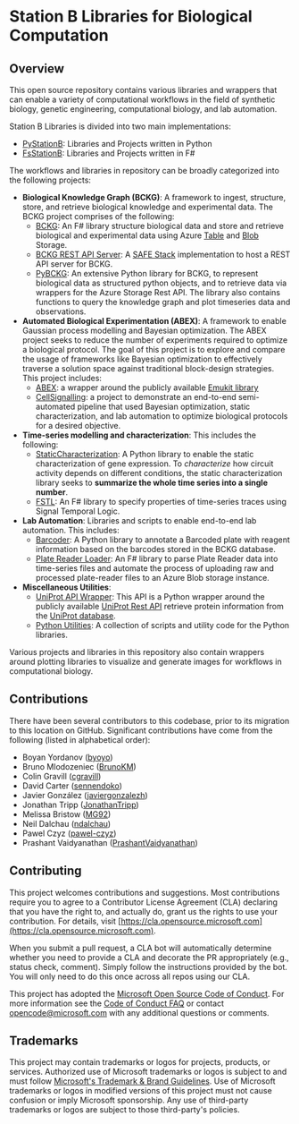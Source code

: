 # Station B Libraries for Biological Computation

## Overview

This open source repository contains various libraries and wrappers that can enable a variety of computational workflows in the field of synthetic biology, genetic engineering, computational biology, and lab automation.

Station B Libraries is divided into two main implementations:

- [PyStationB](PyStationB): Libraries and Projects written in Python
- [FsStationB](FsStationB): Libraries and Projects written in F#

The workflows and libraries in repository can be broadly categorized into the following projects:

- **Biological Knowledge Graph (BCKG)**: A framework to ingest, structure, store, and retrieve biological knowledge and experimental data. The BCKG project comprises of the following:
  - [BCKG](FsStationB/BCKG): An F# library structure biological data and store and retrieve biological and experimental data using Azure [Table](https://azure.microsoft.com/en-gb/services/storage/tables/) and [Blob](https://azure.microsoft.com/en-gb/services/storage/blobs/) Storage.
  - [BCKG REST API Server](FsStationB/BCKG/REST): A [SAFE Stack](https://safe-stack.github.io/) implementation to host a REST API server for BCKG.
  - [PyBCKG](PyStationB/libraries/PyBCKG): An extensive Python library for BCKG, to represent biological data as structured python objects, and to retrieve data via wrappers for the Azure Storage Rest API. The library also contains functions to query the knowledge graph and plot timeseries data and observations.
- **Automated Biological Experimentation (ABEX)**: A framework to enable Gaussian process modelling and Bayesian optimization. The ABEX project seeks to reduce the number of experiments required to optimize a biological protocol. The goal of this project is to explore and compare the usage of frameworks like Bayesian optimization to effectively traverse a solution space against traditional block-design strategies. This project includes:
  - [ABEX](PyStationB/libraries/ABEX): a wrapper around the publicly available [Emukit library](https://github.com/EmuKit/emukit)
  - [CellSignalling](PyStationB/projects/CellSignalling): a project to demonstrate an end-to-end semi-automated pipeline that used Bayesian optimization, static characterization, and lab automation to optimize biological protocols for a desired objective.
- **Time-series modelling and characterization**: This includes the following:
  - [StaticCharacterization](PystationB/libraries/StaticCharacterization): A Python library to enable the static characterization of gene expression. To *characterize* how circuit activity depends on different conditions, the static characterization library seeks to **summarize the whole time series into a single number**.
  - [FSTL](FsStationB/FSTL): An F# library to specify properties of time-series traces using Signal Temporal Logic.
- **Lab Automation**: Libraries and scripts to enable end-to-end lab automation. This includes:
  - [Barcoder](PyStationB/projects/Barcoder): A Python library to annotate a Barcoded plate with reagent information based on the barcodes stored in the BCKG database.
  - [Plate Reader Loader](FsStationB/PlateReaderLoader): An F# library to parse Plate Reader data into time-series files and automate the process of uploading raw and processed plate-reader files to an Azure Blob storage instance.
- **Miscellaneous Utilities**:
  - [UniProt API Wrapper](PyStationB/libraries/UniProt): This API is a Python wrapper around the publicly available [UniProt Rest API](https://www.uniprot.org/help/api) retrieve protein information from the [UniProt database](https://www.uniprot.org/).
  - [Python Utilities](PyStationB/libraries/Utilities): A collection of scripts and utility code for the Python libraries.

Various projects and libraries in this repository also contain wrappers around plotting libraries to visualize and generate images for workflows in computational biology.

## Contributions

There have been several contributors to this codebase, prior to its migration to this location on GitHub. Significant contributions have come from the following (listed in alphabetical order):

- Boyan Yordanov ([byoyo](https://github.com/byoyo))
- Bruno Mlodozeniec ([BrunoKM](https://github.com/BrunoKM))
- Colin Gravill ([cgravill](https://github.com/cgravill))
- David Carter ([sennendoko](https://github.com/sennendoko))
- Javier González ([javiergonzalezh](https://github.com/javiergonzalezh))
- Jonathan Tripp ([JonathanTripp](https://github.com/JonathanTripp))
- Melissa Bristow ([MG92](https://github.com/MG92))
- Neil Dalchau ([ndalchau](https://github.com/ndalchau))
- Pawel Czyz ([pawel-czyz](https://github.com/pawel-czyz))
- Prashant Vaidyanathan ([PrashantVaidyanathan](https://github.com/PrashantVaidyanathan))

## Contributing

This project welcomes contributions and suggestions.  Most contributions require you to agree to a
Contributor License Agreement (CLA) declaring that you have the right to, and actually do, grant us
the rights to use your contribution. For details, visit [https://cla.opensource.microsoft.com](https://cla.opensource.microsoft.com).

When you submit a pull request, a CLA bot will automatically determine whether you need to provide
a CLA and decorate the PR appropriately (e.g., status check, comment). Simply follow the instructions
provided by the bot. You will only need to do this once across all repos using our CLA.

This project has adopted the [Microsoft Open Source Code of Conduct](https://opensource.microsoft.com/codeofconduct/).
For more information see the [Code of Conduct FAQ](https://opensource.microsoft.com/codeofconduct/faq/) or
contact [opencode@microsoft.com](mailto:opencode@microsoft.com) with any additional questions or comments.

## Trademarks

This project may contain trademarks or logos for projects, products, or services. Authorized use of Microsoft
trademarks or logos is subject to and must follow
[Microsoft's Trademark & Brand Guidelines](https://www.microsoft.com/en-us/legal/intellectualproperty/trademarks/usage/general).
Use of Microsoft trademarks or logos in modified versions of this project must not cause confusion or imply Microsoft sponsorship.
Any use of third-party trademarks or logos are subject to those third-party's policies.
